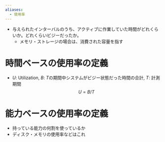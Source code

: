 ```yaml
---
aliases:
  - 使用率
---
```


- 与えられたインターバルのうち、アクティブに作業していた時間がどれくらいか。どれくらいビジーだったか。
	- メモリ・ストレージの場合は、消費された容量を指す
# 時間ベースの使用率の定義
- $U$: Utilization, $B$: $T$の期間中システムがビジー状態だった時間の合計, $T$: 計測期間
$$
U = B/T
$$
# 能力ベースの使用率の定義
- 持っている能力の何割を使っているか
- ディスク・メモリの使用率などはこれ